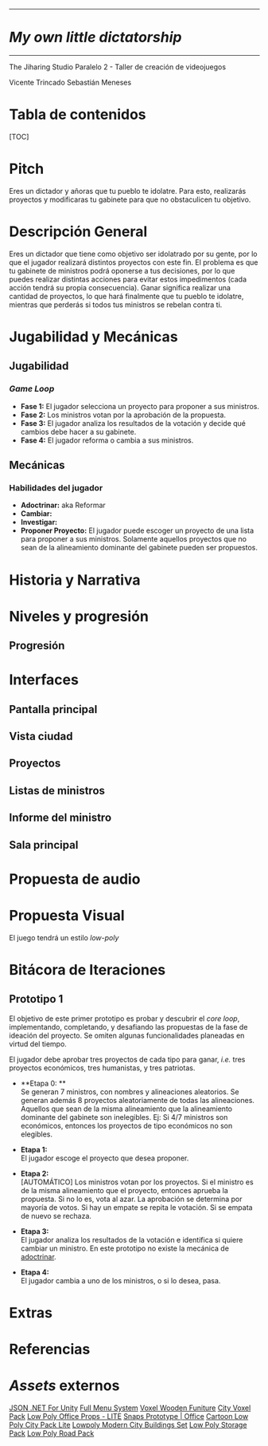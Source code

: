 ***

# ***My own little dictatorship***

***
The Jiharing Studio
Paralelo 2 - Taller de creación de videojuegos

Vicente Trincado
Sebastián Meneses


# Tabla de contenidos
[TOC]

# Pitch
Eres un dictador y añoras que tu pueblo te idolatre. Para esto, realizarás proyectos y modificaras tu gabinete para que no obstaculicen tu objetivo.

# Descripción General
Eres un dictador que tiene como objetivo ser idolatrado por su gente, por lo que el jugador realizará distintos proyectos con este fin. El problema es que tu gabinete de ministros podrá oponerse a tus decisiones, por lo que puedes realizar distintas acciones para evitar estos impedimentos (cada acción tendrá su propia consecuencia). Ganar significa realizar una cantidad de proyectos, lo que hará finalmente que tu pueblo te idolatre, mientras que perderás si todos tus ministros se rebelan contra ti.

# Jugabilidad y Mecánicas
## Jugabilidad
### _Game Loop_
* **Fase 1:** El jugador selecciona un proyecto para proponer a sus ministros.
* **Fase 2:** Los ministros votan por la aprobación de la propuesta.
* **Fase 3:** El jugador analiza los resultados de la votación y decide qué cambios debe hacer a su gabinete.
* **Fase 4:** El jugador reforma o cambia a sus ministros.
## Mecánicas
### Habilidades del jugador
*   **Adoctrinar:** aka Reformar
*   **Cambiar:**
*   **Investigar:**
*   **Proponer Proyecto:** El jugador puede escoger un proyecto de una lista para proponer a sus ministros. Solamente aquellos proyectos que no sean de la alineamiento dominante del gabinete pueden ser propuestos.
# Historia y Narrativa
# Niveles y progresión
## Progresión
# Interfaces
## Pantalla principal
## Vista ciudad
## Proyectos
## Listas de ministros
## Informe del ministro
## Sala principal
# Propuesta de audio
# Propuesta Visual
El juego tendrá un estilo _low-poly_
# Bitácora de Iteraciones
## Prototipo 1
El objetivo de este primer prototipo es probar y descubrir el _core loop_, implementando, completando, y desafiando las propuestas de la fase de ideación del proyecto. Se omiten algunas funcionalidades planeadas en virtud del tiempo.

<!--img-->

El jugador debe aprobar tres proyectos de cada tipo para ganar, _i.e._ tres proyectos económicos, tres humanistas, y tres patriotas.

<!--¿Y cómo pierdo?-->

* **Etapa 0: **  
  Se generan 7 ministros, con nombres y alineaciones aleatorios.
  Se generan además 8 proyectos aleatoriamente de todas las alineaciones. Aquellos que sean de la misma alineamiento que la alineamiento dominante del gabinete son inelegibles. Ej: Si 4/7 ministros son económicos, entonces los proyectos de tipo económicos no son elegibles.
  
* **Etapa 1:**  
  El jugador escoge el proyecto que desea proponer.

* **Etapa 2:**  
  [AUTOMÁTICO] Los ministros votan por los proyectos. Si el ministro es de la misma alineamiento que el proyecto, entonces aprueba la propuesta. Si no lo es, vota al azar.
  La aprobación se determina por mayoría de votos. Si hay un empate se repita le votación. Si se empata de nuevo se rechaza.

* **Etapa 3:**  
  El jugador analiza los resultados de la votación e identifica si quiere cambiar un ministro. En este prototipo no existe la mecánica de [adoctrinar](#habilidades-del-jugador).

* **Etapa 4:**  
  El jugador cambia a uno de los ministros, o si lo desea, pasa.
  <!--¿Sólo a uno?-->
  <!--¿Reroll o elige alineamiento?-->

# Extras
# Referencias
# _Assets_ externos
[JSON .NET For Unity](https://assetstore.unity.com/packages/tools/input-management/json-net-for-unity-11347)
[Full Menu System](https://assetstore.unity.com/packages/tools/gui/full-menu-system-free-158919)
[Voxel Wooden Funiture](https://assetstore.unity.com/packages/3d/props/furniture/voxel-wooden-funiture-67811)
[City Voxel Pack](https://assetstore.unity.com/packages/3d/environments/urban/city-voxel-pack-136141)
[Low Poly Office Props - LITE](https://assetstore.unity.com/packages/3d/environments/low-poly-office-props-lite-131438)
[Snaps Prototype | Office](https://assetstore.unity.com/packages/3d/environments/snaps-prototype-office-137490)
[Cartoon Low Poly City Pack Lite](https://assetstore.unity.com/packages/3d/environments/urban/cartoon-low-poly-city-pack-lite-166617)
[Lowpoly Modern City Buildings Set](https://assetstore.unity.com/packages/3d/environments/urban/lowpoly-modern-city-buildings-set-64427)
[Low Poly Storage Pack](https://assetstore.unity.com/packages/3d/environments/urban/low-poly-storage-pack-101732)
[Low Poly Road Pack](https://assetstore.unity.com/packages/3d/environments/roadways/low-poly-road-pack-67288)

